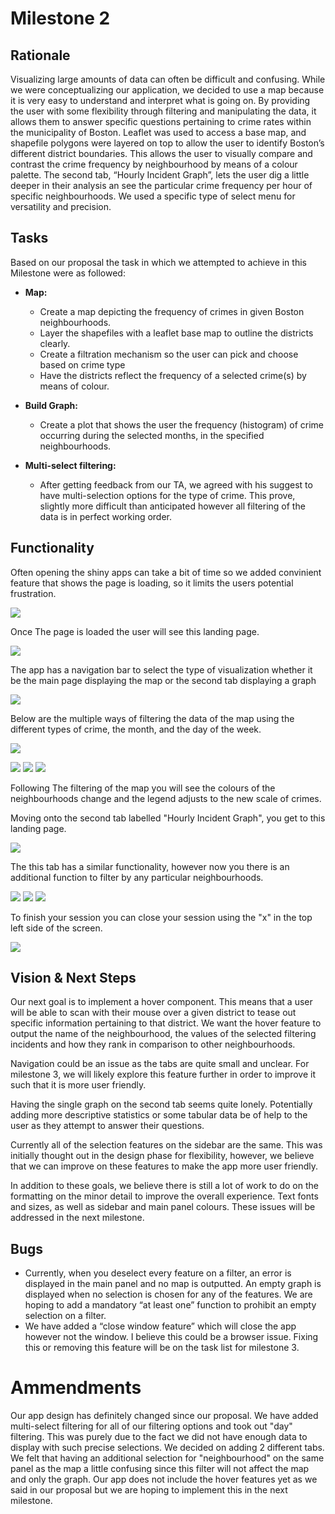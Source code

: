 # Milestone 2

## Rationale

Visualizing large amounts of data can often be difficult and confusing.  While we were conceptualizing our application, we decided to use a map because it is very easy to understand and interpret what is going on. By providing the user with some flexibility through filtering and manipulating the data, it allows them to answer specific questions pertaining to crime rates within the municipality of Boston. Leaflet was used to access a base map, and shapefile polygons were layered on top to allow the user to identify Boston’s different district boundaries.  This allows the user to visually compare and contrast the crime frequency by neighbourhood by means of a colour palette. The second tab, “Hourly Incident Graph”, lets the user dig a little deeper in their analysis an see the particular crime frequency per hour of specific neighbourhoods. We used a specific type of select menu for versatility and precision.

## Tasks

Based on our proposal the task in which we attempted to achieve in this Milestone were as followed:

* **Map:**
    * Create a map depicting the frequency of crimes in given Boston neighbourhoods.
    * Layer the shapefiles with a leaflet base map to outline the districts clearly.
    * Create a filtration mechanism so the user can pick and choose based on crime type
    * Have the districts reflect the frequency of a selected crime(s) by means of colour.

* **Build Graph:**
    * Create a plot that shows the user the frequency (histogram) of crime occurring during the selected months, in the specified neighbourhoods.

* **Multi-select filtering:**    
    * After getting feedback from our TA, we agreed with his suggest to have multi-selection options for the type of crime. This prove, slightly more difficult than anticipated however all filtering of the data is in perfect working order.


## Functionality 

Often opening the shiny apps can take a bit of time so we added convinient feature that shows the page is loading, so it limits the users potential frustration. 

![](../img/milestone_screenshots/screen_shot_load.png)


Once The page is loaded the user will see this landing page.
      
![](../img/milestone_screenshots/screen_shot_land.png)


The app has a navigation bar to select the type of visualization whether it be the main page displaying the map or the second tab displaying a graph
      

![](../img/milestone_screenshots/screen_shot_navpanel.png)


Below are the multiple ways of filtering the data of the map using the different types of crime, the month, and the day of the week. 
      
![](../img/milestone_screenshots/screen_shot_bar.png)


![](../img/milestone_screenshots/screen_shot_crimefilter.png) ![](../img/milestone_screenshots/screen_shot_monthfilter.png) ![](../img/milestone_screenshots/screen_shot_weekfilter.png)


Following The filtering of the map you will see the colours of the neighbourhoods change and the legend adjusts to the new scale of crimes. 

Moving onto the second tab labelled "Hourly Incident Graph", you get to this landing page.


![](../img/milestone_screenshots/screen_shot_landg.png) 

The this tab has a similar functionality, however now you there is an additional function to filter by any particular neighbourhoods. 

![](../img/milestone_screenshots/screen_shot_crimgfilt.png) ![](../img/milestone_screenshots/screen_shot_monthgfilt.png) ![](../img/milestone_screenshots/screen_shot_neighbourgfilt.png)


To finish your session you can close your session using the "x" in the top left side of the screen. 

![](../img/milestone_screenshots/screen_shot_end.png)

## Vision & Next Steps

Our next goal is to implement a hover component. This means that a user will be able to scan with their mouse over a given district to tease out specific information pertaining to that district.  We want the hover feature to output the name of the neighbourhood, the values of the selected filtering incidents and how they rank in comparison to other neighbourhoods.

Navigation could be an issue as the tabs are quite small and unclear.  For milestone 3, we will likely explore this feature further in order to improve it such that it is more user friendly.

Having the single graph on the second tab seems quite lonely.  Potentially adding more descriptive statistics or some tabular data be of help to the user as they attempt to answer their questions.

Currently all of the selection features on the sidebar are the same. This was initially thought out in the design phase for flexibility, however, we believe that we can improve on these features to make the app more user friendly.

In addition to these goals, we believe there is still a lot of work to do on the formatting on the minor detail to improve the overall experience. Text fonts and sizes, as well as sidebar and main panel colours.  These issues will be addressed in the next milestone.  

## Bugs

* Currently, when you deselect every feature on a filter, an error is displayed in the main panel and no map is outputted. An empty graph is displayed when no selection is chosen for any of the features. We are hoping to add a mandatory “at least one” function to prohibit an empty selection on a filter.
* We have added a “close window feature” which will close the app however not the window. I believe this could be a browser issue. Fixing this or removing this feature will be on the task list for milestone 3.


# Ammendments

Our app design has definitely changed since our proposal. We have added multi-select filtering for all of our filtering options and took out "day" filtering. This was purely due to the fact we did not have enough data to display with such precise selections. We decided on adding 2 different tabs. We felt that having an additional selection for "neighbourhood" on the same panel as the map a little confusing since this filter will not affect the map and only the graph. Our app does not include the hover features yet as we said in our proposal but we are hoping to implement this in the next milestone.    